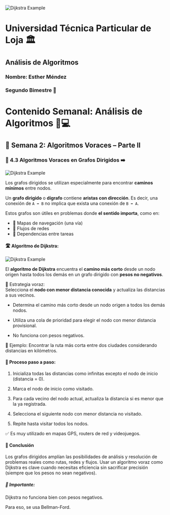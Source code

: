 ![Dijkstra Example](https://citec.com.ec/wp-content/uploads/2024/08/utpl-1024x412.png)
# Universidad Técnica Particular de Loja 🏛️
## Análisis de Algoritmos  
### Nombre: Esther Méndez  
### Segundo Bimestre 📘  
# Contenido Semanal: Análisis de Algoritmos 🧠💻
## 📅 Semana 2: Algoritmos Voraces – Parte II

### 🔸 4.3 Algoritmos Voraces en Grafos Dirigidos ➡️
![Dijkstra Example](https://www.wextensible.com/temas/voraces/ejemplos/dijkstra.png)

Los grafos dirigidos se utilizan especialmente para encontrar **caminos mínimos** entre nodos.

Un **grafo dirigido** o **dígrafo** contiene **aristas con dirección**. Es decir, una conexión de `A ➡ B` no implica que exista una conexión de `B ➡ A`.

Estos grafos son útiles en problemas donde **el sentido importa**, como en:

- 📍 Mapas de navegación (una vía)
- 🔁 Flujos de redes
- 🔗 Dependencias entre tareas

#### 🛣️ Algoritmo de Dijkstra:
![Dijkstra Example](https://www.wextensible.com/temas/voraces/ejemplos/grafo-dirigido.png)

El **algoritmo de Dijkstra** encuentra el **camino más corto** desde un nodo origen hasta todos los demás en un grafo dirigido con **pesos no negativos**.

🧠 Estrategia voraz:  
Selecciona el **nodo con menor distancia conocida** y actualiza las distancias a sus vecinos.

- Determina el camino más corto desde un nodo origen a todos los demás nodos.

- Utiliza una cola de prioridad para elegir el nodo con menor distancia provisional.

- No funciona con pesos negativos.

📌 Ejemplo: Encontrar la ruta más corta entre dos ciudades considerando distancias en kilómetros.

#### 🧠 Proceso paso a paso:
1. Inicializa todas las distancias como infinitas excepto el nodo de inicio (distancia = 0).

2. Marca el nodo de inicio como visitado.

3. Para cada vecino del nodo actual, actualiza la distancia si es menor que la ya registrada.

4. Selecciona el siguiente nodo con menor distancia no visitado.

5. Repite hasta visitar todos los nodos.

✅ Es muy utilizado en mapas GPS, routers de red y videojuegos.
#### 🧠 Conclusión
Los grafos dirigidos amplían las posibilidades de análisis y resolución de problemas reales como rutas, redes y flujos.
Usar un algoritmo voraz como Dijkstra es clave cuando necesitas eficiencia sin sacrificar precisión (siempre que los pesos no sean negativos).

##### 🚦 Importante:

Dijkstra no funciona bien con pesos negativos.

Para eso, se usa Bellman-Ford.